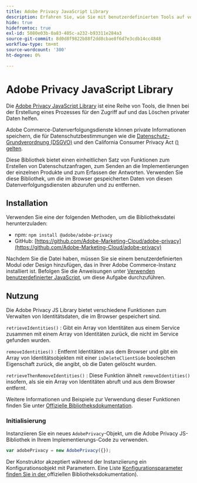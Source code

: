 ```yaml
---
title: Adobe Privacy JavaScript Library
description: Erfahren Sie, wie Sie mit benutzerdefinierten Tools auf von Adobe Commerce erfasste personenbezogene Kundendaten zugreifen und diese löschen können.
hide: true
hidefromtoc: true
exl-id: 5080e03b-0a83-405c-a232-b93311e284a3
source-git-commit: 8d0d8f9822b88f2dd8cbae8f6d7e3cdb14cc4848
workflow-type: tm+mt
source-wordcount: '300'
ht-degree: 0%

---
```


# Adobe Privacy JavaScript Library

<!-- TODO: Remove hide metadata when the library has been integrated with Commerce. -->

Die [Adobe Privacy JavaScript Library](https://experienceleague.adobe.com/docs/experience-platform/privacy/js-library.html?lang=de) ist eine Reihe von Tools, die Ihnen bei der Erstellung eines Prozesses für den Zugriff auf und das Löschen privater Daten helfen.

Adobe Commerce-Datenverfolgungsdienste können private Informationen speichern, die für Datenschutzbestimmungen wie die [Datenschutz-Grundverordnung (DSGVO)](gdpr.md) und den California Consumer Privacy Act ([) gelten](ccpa.md).

Diese Bibliothek bietet einen einheitlichen Satz von Funktionen zum Erstellen von Datenschutzanfragen, zum Senden an die Implementierungen der einzelnen Produkte und zum Erfassen der Antworten. Verwenden Sie diese Bibliothek, um die im Browser gespeicherten Daten von diesen Datenverfolgungsdiensten abzurufen und zu entfernen.

## Installation

Verwenden Sie eine der folgenden Methoden, um die Bibliotheksdatei herunterzuladen:

- npm: `npm install @adobe/adobe-privacy`
- GitHub: [https://github.com/Adobe-Marketing-Cloud/adobe-privacy](https://github.com/Adobe-Marketing-Cloud/adobe-privacy)

Nachdem Sie die Datei haben, müssen Sie sie einem benutzerdefinierten Modul oder Design hinzufügen, das in Ihrer Adobe Commerce-Instanz installiert ist. Befolgen Sie die Anweisungen unter [Verwenden benutzerdefinierter JavaScript](https://developer.adobe.com/commerce/frontend-core/javascript/custom/), um diese Aufgabe durchzuführen.

## Nutzung

Die Adobe Privacy JS Library bietet verschiedene Funktionen zum Verwalten von Identitätsdaten, die im Browser gespeichert sind.

`retrieveIdentities()`
: Gibt ein Array von Identitäten aus einem Service zusammen mit einem Array von Identitäten zurück, die nicht im Service gefunden wurden.

`removeIdentities()`
: Entfernt Identitäten aus dem Browser und gibt ein Array von Identitätsobjekten mit einer `isDeleteClientSide` booleschen Eigenschaft zurück, die angibt, ob die Daten gelöscht wurden.

`retrieveThenRemoveIdentities()`
: Diese Funktion ähnelt `removeIdentities()` insofern, als sie ein Array von Identitäten abruft und aus dem Browser entfernt.

Weitere Informationen und Beispiele zur Verwendung dieser Funktionen finden Sie unter [Offizielle Bibliotheksdokumentation](https://experienceleague.adobe.com/docs/experience-platform/privacy/js-library.html?lang=de).

### Initialisierung

Instanziieren Sie ein neues `AdobePrivacy`-Objekt, um die Adobe Privacy JS-Bibliothek in Ihrem Implementierungs-Code zu verwenden.

```js
var adobePrivacy = new AdobePrivacy({});
```

Der Konstruktor akzeptiert während der Instanziierung ein Konfigurationsobjekt mit Parametern.
Eine Liste [&#x200B; Konfigurationsparameter finden Sie in der &#x200B;](https://experienceleague.adobe.com/docs/experience-platform/privacy/js-library.html?lang=de)offiziellen Bibliotheksdokumentation).
